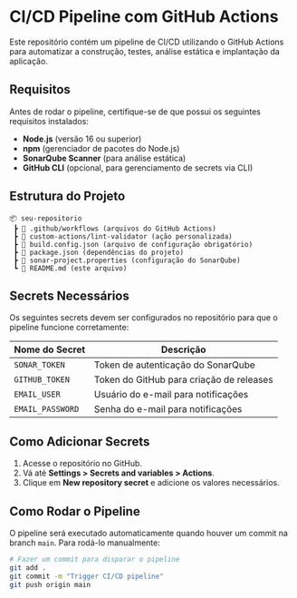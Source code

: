 # CI/CD Pipeline com GitHub Actions

Este repositório contém um pipeline de CI/CD utilizando o GitHub Actions para automatizar a construção, testes, análise estática e implantação da aplicação.

## Requisitos

Antes de rodar o pipeline, certifique-se de que possui os seguintes requisitos instalados:

- **Node.js** (versão 16 ou superior)
- **npm** (gerenciador de pacotes do Node.js)
- **SonarQube Scanner** (para análise estática)
- **GitHub CLI** (opcional, para gerenciamento de secrets via CLI)

## Estrutura do Projeto

```
📦 seu-repositorio  
 ┣ 📂 .github/workflows (arquivos do GitHub Actions)  
 ┣ 📂 custom-actions/lint-validator (ação personalizada)  
 ┣ 📜 build.config.json (arquivo de configuração obrigatório)  
 ┣ 📜 package.json (dependências do projeto)  
 ┣ 📜 sonar-project.properties (configuração do SonarQube)  
 ┗ 📜 README.md (este arquivo)  
```

## Secrets Necessários

Os seguintes secrets devem ser configurados no repositório para que o pipeline funcione corretamente:

| Nome do Secret | Descrição |
|---------------|-----------|
| `SONAR_TOKEN` | Token de autenticação do SonarQube |
| `GITHUB_TOKEN` | Token do GitHub para criação de releases |
| `EMAIL_USER` | Usuário do e-mail para notificações |
| `EMAIL_PASSWORD` | Senha do e-mail para notificações |

## Como Adicionar Secrets

1. Acesse o repositório no GitHub.
2. Vá até **Settings > Secrets and variables > Actions**.
3. Clique em **New repository secret** e adicione os valores necessários.

## Como Rodar o Pipeline

O pipeline será executado automaticamente quando houver um commit na branch `main`. Para rodá-lo manualmente:

```sh
# Fazer um commit para disparar o pipeline
git add .
git commit -m "Trigger CI/CD pipeline"
git push origin main
```


